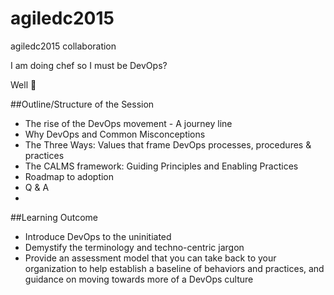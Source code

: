 # agiledc2015 
agiledc2015 collaboration

I am doing chef so I must be DevOps?

Well :hankey:

##Outline/Structure of the Session
- The rise of the DevOps movement - A journey line
- Why DevOps and Common Misconceptions
- The Three Ways: Values that frame DevOps processes, procedures & practices
- The CALMS framework: Guiding Principles and Enabling Practices
- Roadmap to adoption
- Q & A
- 
##Learning Outcome
- Introduce DevOps to the uninitiated
- Demystify the terminology and techno-centric jargon
- Provide an assessment model that you can take back to your organization to help establish a baseline of behaviors and practices, and guidance on moving towards more of a DevOps culture

